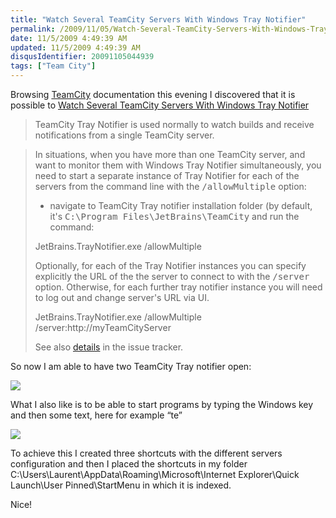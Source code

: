 ```yaml
---
title: "Watch Several TeamCity Servers With Windows Tray Notifier"
permalink: /2009/11/05/Watch-Several-TeamCity-Servers-With-Windows-Tray-Notifier/
date: 11/5/2009 4:49:39 AM
updated: 11/5/2009 4:49:39 AM
disqusIdentifier: 20091105044939
tags: ["Team City"]
---
```

Browsing [TeamCity](http://www.jetbrains.com/teamcity/index.html) documentation this evening I discovered that it is possible to [Watch Several TeamCity Servers With Windows Tray Notifier](http://www.jetbrains.net/confluence/display/TCD5/How+To...#HowTo...-WatchSeveralTeamCityServersWithWindowsTrayNotifier)

> TeamCity Tray Notifier is used normally to watch builds and receive notifications from a single TeamCity server.
<!-- more -->
> 
> In situations, when you have more than one TeamCity server, and want to monitor them with Windows Tray Notifier simultaneously, you need to start a separate instance of Tray Notifier for each of the servers from the command line with the <tt>/allowMultiple</tt> option:
> 
> *   navigate to TeamCity Tray notifier installation folder (by default, it's <tt>C:\Program Files\JetBrains\TeamCity</tt> and run the command:
> 
> JetBrains.TrayNotifier.exe /allowMultiple
> 
> Optionally, for each of the Tray Notifier instances you can specify explicitly the URL of the the server to connect to with the <tt>/server</tt> option. Otherwise, for each further tray notifier instance you will need to log out and change server's URL via UI.
> 
> JetBrains.TrayNotifier.exe /allowMultiple /server:http://myTeamCityServer
> 
> See also [details](http://jetbrains.net/tracker/issue/TW-4230#comment=27-14194) in the issue tracker.

So now I am able to have two TeamCity Tray notifier open:

![](/images/2009/Watch-Several-TeamCity-Servers-With-Windows-Tray-Notifier-1.png)

What I also like is to be able to start programs by typing the Windows key and then some text, here for example “te”

![](/images/2009/Watch-Several-TeamCity-Servers-With-Windows-Tray-Notifier-2.png)

To achieve this I created three shortcuts with the different servers configuration and then I placed the shortcuts in my folder C:\Users\Laurent\AppData\Roaming\Microsoft\Internet Explorer\Quick Launch\User Pinned\StartMenu in which it is indexed.

Nice!
